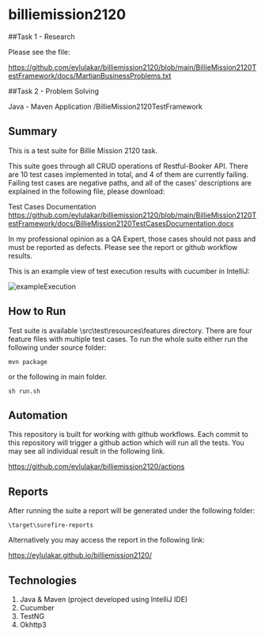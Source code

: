 # billiemission2120

##Task 1 - Research

Please see the file:

https://github.com/eylulakar/billiemission2120/blob/main/BillieMission2120TestFramework/docs/MartianBusinessProblems.txt


##Task 2 - Problem Solving

Java - Maven Application 
/BillieMission2120TestFramework 

## Summary

This is a test suite for Billie Mission 2120 task. 

This suite goes through all CRUD operations of Restful-Booker API.
There are 10 test cases implemented in total, and 4 of them are currently failing. Failing test cases are negative paths, and all of the cases' descriptions are explained in the 
following file, please download:

Test Cases Documentation
https://github.com/eylulakar/billiemission2120/blob/main/BillieMission2120TestFramework/docs/BillieMission2120TestCasesDocumentation.docx

In my professional opinion as a QA Expert, those cases should not pass and must be reported as defects. Please see the report or github workflow results.

This is an example view of test execution results with cucumber in IntelliJ:
 
![exampleExecution](https://user-images.githubusercontent.com/6651987/106719323-35535e80-6613-11eb-8f56-c524b32f321b.JPG)


## How to Run

Test suite is available \src\test\resources\features directory. There are four feature files with multiple test cases. 
To run the whole suite either run the following under source folder:

	mvn package

or the following in main folder.

	sh run.sh


## Automation

This repository is built for working with github workflows. Each commit to this repository will trigger a github action which will run all the tests.
You may see all individual result in the following link.

https://github.com/eylulakar/billiemission2120/actions


## Reports

After running the suite a report will be generated under the following folder:
	
	\target\surefire-reports

Alternatively you may access the report in the following link:
	
https://eylulakar.github.io/billiemission2120/


## Technologies

1. Java & Maven (project developed using IntelliJ IDE)
1. Cucumber
1. TestNG
1. Okhttp3
	
